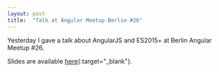 ```yaml
---
layout: post
title:  "Talk at Angular Meetup Berlin #26"
---
```


Yesterday I gave a talk about AngularJS and ES2015+ at Berlin Angular Meetup #26. 

Slides are available [here](http://egorsmirnov.me/assets/berlin-angular-meetup-26/){:target="_blank"}.
